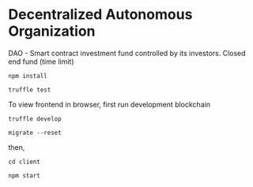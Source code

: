 # Decentralized Autonomous Organization

DAO - Smart contract investment fund controlled by its investors. Closed end fund (time limit)

`npm install`

`truffle test`

To view frontend in browser, first run development blockchain

`truffle develop`

`migrate --reset`

then,

`cd client`

  `npm start`